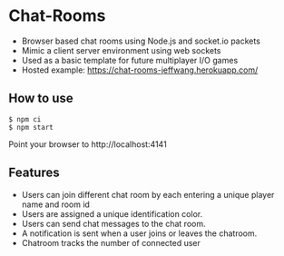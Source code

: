 # Chat-Rooms

- Browser based chat rooms using Node.js and socket.io packets 
- Mimic a client server environment using web sockets 
- Used as a basic template for future multiplayer I/O games 
- Hosted example: https://chat-rooms-jeffwang.herokuapp.com/

## How to use

```
$ npm ci
$ npm start
```

Point your browser to http://localhost:4141

## Features

- Users can join different chat room by each entering a unique player name and room id
- Users are assigned a unique identification color.
- Users can send chat messages to the chat room.
- A notification is sent when a user joins or leaves the chatroom.
- Chatroom tracks the number of connected user 
